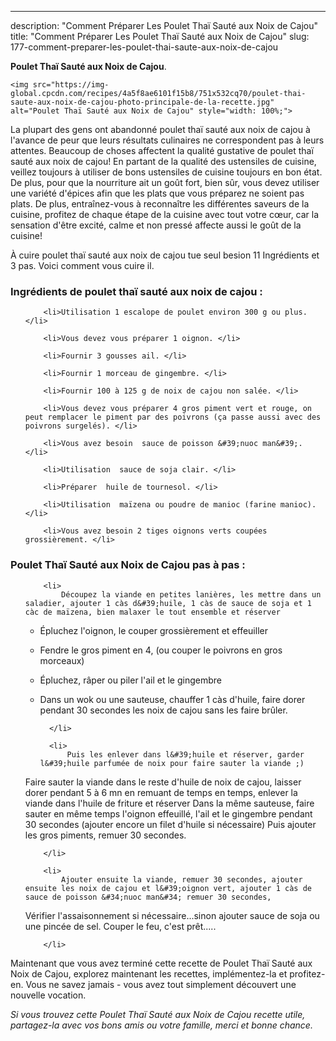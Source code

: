 ---
description: "Comment Préparer Les Poulet Thaï Sauté aux Noix de Cajou"
title: "Comment Préparer Les Poulet Thaï Sauté aux Noix de Cajou"
slug: 177-comment-preparer-les-poulet-thai-saute-aux-noix-de-cajou

<p>
	<strong>Poulet Thaï Sauté aux Noix de Cajou</strong>. 
	
</p>
<p>
	
	<img src="https://img-global.cpcdn.com/recipes/4a5f8ae6101f15b8/751x532cq70/poulet-thai-saute-aux-noix-de-cajou-photo-principale-de-la-recette.jpg" alt="Poulet Thaï Sauté aux Noix de Cajou" style="width: 100%;">
	
	
</p>

La plupart des gens ont abandonné poulet thaï sauté aux noix de cajou à l'avance de peur que leurs résultats culinaires ne correspondent pas à leurs attentes. Beaucoup de choses affectent la qualité gustative de poulet thaï sauté aux noix de cajou! En partant de la qualité des ustensiles de cuisine, veillez toujours à utiliser de bons ustensiles de cuisine toujours en bon état. De plus, pour que la nourriture ait un goût fort, bien sûr, vous devez utiliser une variété d'épices afin que les plats que vous préparez ne soient pas plats. De plus, entraînez-vous à reconnaître les différentes saveurs de la cuisine, profitez de chaque étape de la cuisine avec tout votre cœur, car la sensation d'être excité, calme et non pressé affecte aussi le goût de la cuisine!

<!--inarticleads1-->

À cuire poulet thaï sauté aux noix de cajou tue seul besion 11 Ingrédients et 3 pas. Voici comment vous cuire il.

<h3>Ingrédients de poulet thaï sauté aux noix de cajou :</h3>

<ol>
	
		<li>Utilisation 1 escalope de poulet environ 300 g ou plus. </li>
	
		<li>Vous devez vous préparer 1 oignon. </li>
	
		<li>Fournir 3 gousses ail. </li>
	
		<li>Fournir 1 morceau de gingembre. </li>
	
		<li>Fournir 100 à 125 g de noix de cajou non salée. </li>
	
		<li>Vous devez vous préparer 4 gros piment vert et rouge, on peut remplacer le piment par des poivrons (ça passe aussi avec des poivrons surgelés). </li>
	
		<li>Vous avez besoin  sauce de poisson &#39;nuoc man&#39;. </li>
	
		<li>Utilisation  sauce de soja clair. </li>
	
		<li>Préparer  huile de tournesol. </li>
	
		<li>Utilisation  maïzena ou poudre de manioc (farine manioc). </li>
	
		<li>Vous avez besoin 2 tiges oignons verts coupées grossièrement. </li>
	
</ol>



<!--inarticleads2-->

<h3>Poulet Thaï Sauté aux Noix de Cajou pas à pas :</h3>

<ol>
	
		<li>
			Découpez la viande en petites lanières, les mettre dans un saladier, ajouter 1 càs d&#39;huile, 1 càs de sauce de soja et 1 càc de maïzena, bien malaxer le tout ensemble et réserver 
- Épluchez l&#39;oignon, le couper grossièrement et effeuiller 
- Fendre le gros piment en 4, (ou couper le poivrons en gros morceaux)
- Épluchez, râper ou piler l&#39;ail et le gingembre 
- Dans un wok ou une sauteuse, chauffer 1 càs d&#39;huile, faire dorer pendant 30 secondes les noix de cajou sans les faire brûler.
			
			
		</li>
	
		<li>
			Puis les enlever dans l&#39;huile et réserver, garder l&#39;huile parfumée de noix pour faire sauter la viande ;) 
Faire sauter la viande dans le reste d&#39;huile de noix de cajou, laisser dorer pendant 5 à 6 mn en remuant de temps en temps, enlever la viande dans l&#39;huile de friture et réserver
Dans la même sauteuse, faire sauter en même temps l&#39;oignon effeuillé, l&#39;ail et le gingembre pendant 30 secondes (ajouter encore un filet d&#39;huile si nécessaire)
Puis ajouter les gros piments, remuer 30 secondes.
			
			
		</li>
	
		<li>
			Ajouter ensuite la viande, remuer 30 secondes, ajouter ensuite les noix de cajou et l&#39;oignon vert, ajouter 1 càs de sauce de poisson &#34;nuoc man&#34; remuer 30 secondes,
Vérifier l&#39;assaisonnement si nécessaire...sinon ajouter sauce de soja ou une pincée de sel. 
Couper le feu, c&#39;est prêt.....
			
			
		</li>
	
</ol>



<!--inarticleads1-->

<p>
Maintenant que vous avez terminé cette recette de Poulet Thaï Sauté aux Noix de Cajou, explorez maintenant les recettes, implémentez-la et profitez-en. Vous ne savez jamais - vous avez tout simplement découvert une nouvelle vocation.
</p>

<p>
<i>Si vous trouvez cette Poulet Thaï Sauté aux Noix de Cajou recette utile, partagez-la avec vos bons amis ou votre famille, merci et bonne chance.</i>
</p>
